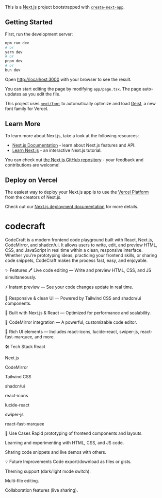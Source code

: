 This is a [Next.js](https://nextjs.org) project bootstrapped with [`create-next-app`](https://nextjs.org/docs/app/api-reference/cli/create-next-app).

## Getting Started

First, run the development server:

```bash
npm run dev
# or
yarn dev
# or
pnpm dev
# or
bun dev
```

Open [http://localhost:3000](http://localhost:3000) with your browser to see the result.

You can start editing the page by modifying `app/page.tsx`. The page auto-updates as you edit the file.

This project uses [`next/font`](https://nextjs.org/docs/app/building-your-application/optimizing/fonts) to automatically optimize and load [Geist](https://vercel.com/font), a new font family for Vercel.

## Learn More

To learn more about Next.js, take a look at the following resources:

- [Next.js Documentation](https://nextjs.org/docs) - learn about Next.js features and API.
- [Learn Next.js](https://nextjs.org/learn) - an interactive Next.js tutorial.

You can check out [the Next.js GitHub repository](https://github.com/vercel/next.js) - your feedback and contributions are welcome!

## Deploy on Vercel

The easiest way to deploy your Next.js app is to use the [Vercel Platform](https://vercel.com/new?utm_medium=default-template&filter=next.js&utm_source=create-next-app&utm_campaign=create-next-app-readme) from the creators of Next.js.

Check out our [Next.js deployment documentation](https://nextjs.org/docs/app/building-your-application/deploying) for more details.

# codecraft

CodeCraft is a modern frontend code playground built with React, Next.js, CodeMirror, and shadcn/ui. It allows users to write, edit, and preview HTML, CSS, and JavaScript in real time within a clean, responsive interface. Whether you're prototyping ideas, practicing your frontend skills, or sharing code snippets, CodeCraft makes the process fast, easy, and enjoyable.

✨ Features
🖊 Live code editing — Write and preview HTML, CSS, and JS simultaneously.

⚡ Instant preview — See your code changes update in real time.

🎨 Responsive & clean UI — Powered by Tailwind CSS and shadcn/ui components.

🚀 Built with Next.js & React — Optimized for performance and scalability.

🔌 CodeMirror integration — A powerful, customizable code editor.

🌟 Rich UI elements — Includes react-icons, lucide-react, swiper-js, react-fast-marquee, and more.

🛠 Tech Stack
React

Next.js

CodeMirror

Tailwind CSS

shadcn/ui

react-icons

lucide-react

swiper-js

react-fast-marquee

📌 Use Cases
Rapid prototyping of frontend components and layouts.

Learning and experimenting with HTML, CSS, and JS code.

Sharing code snippets and live demos with others.

💡 Future Improvements
Code export/download as files or gists.

Theming support (dark/light mode switch).

Multi-file editing.

Collaboration features (live sharing).
